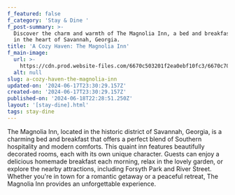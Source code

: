 ```yaml
---
f_featured: false
f_category: 'Stay & Dine '
f_post-summary: >-
  Discover the charm and warmth of The Magnolia Inn, a bed and breakfast nestled
  in the heart of Savannah, Georgia.
title: 'A Cozy Haven: The Magnolia Inn'
f_main-image:
  url: >-
    https://cdn.prod.website-files.com/6670c503201f2ea0ebf10fc3/6670c7056be672314d172ad7_01235.jpeg
  alt: null
slug: a-cozy-haven-the-magnolia-inn
updated-on: '2024-06-17T23:30:29.157Z'
created-on: '2024-06-17T23:30:29.157Z'
published-on: '2024-06-18T22:28:51.250Z'
layout: '[stay-dine].html'
tags: stay-dine
---
```


The Magnolia Inn, located in the historic district of Savannah, Georgia, is a charming bed and breakfast that offers a perfect blend of Southern hospitality and modern comforts. This quaint inn features beautifully decorated rooms, each with its own unique character. Guests can enjoy a delicious homemade breakfast each morning, relax in the lovely garden, or explore the nearby attractions, including Forsyth Park and River Street. Whether you're in town for a romantic getaway or a peaceful retreat, The Magnolia Inn provides an unforgettable experience.
